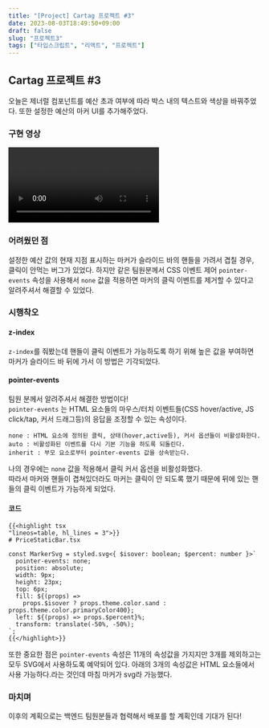```yaml
---
title: "[Project] Cartag 프로젝트 #3"
date: 2023-08-03T18:49:50+09:00
draft: false
slug: "프로젝트3"
tags: ["타입스크립트", "리액트", "프로젝트"]
---
```


## Cartag 프로젝트 #3

오늘은 제너럴 컴포넌트를 예산 초과 여부에 따라 박스 내의 텍스트와 색상을 바꿔주었다. 또한 설정한 예산의 마커 UI를 추가해주었다.

### 구현 영상

<video controls>
  <source src="
https://github.com/kimdaye77/Hugo-blog/assets/63107805/402b4cb1-65df-4cb5-a3f4-59e2dc0d45c4" type="video/mp4" />
</video>

### 어려웠던 점

설정한 예산 값의 현재 지점 표시하는 마커가 슬라이드 바의 핸들을 가려서 겹칠 경우, 클릭이 안먹는 버그가 있었다.
하지만 같은 팀원분께서 CSS 이벤트 제어 `pointer-events` 속성을 사용해서 `none` 값을 적용하면 마커의 클릭 이벤트를 제거할 수 있다고 알려주셔서 해결할 수 있었다.

### 시행착오

#### z-index

`z-index`를 줘봤는데 핸들이 클릭 이벤트가 가능하도록 하기 위해 높은 값을 부여하면 마커가 슬라이드 바 뒤에 가서 이 방법은 기각되었다.

#### pointer-events

팀원 분께서 알려주셔서 해결한 방법이다!<br>
`pointer-events` 는 HTML 요소들의 마우스/터치 이벤트들(CSS hover/active, JS click/tap, 커서 드래그등)의 응답을 조정할 수 있는 속성이다.

```
none : HTML 요소에 정의된 클릭, 상태(hover,active등), 커서 옵션들이 비활성화한다.
auto : 비활성화된 이벤트를 다시 기본 기능을 하도록 되돌린다.
inherit : 부모 요소로부터 pointer-events 값을 상속받는다.
```

나의 경우에는 `none` 값을 적용해서 클릭 커서 옵션을 비활성화했다.<br>
따라서 마커와 핸들이 겹쳐있더라도 마커는 클릭이 안 되도록 했기 때문에 뒤에 있는 핸들의 클릭 이벤트가 가능하게 되었다.

#### 코드

```
{{<highlight tsx
"lineos=table, hl_lines = 3">}}
# PriceStaticBar.tsx

const MarkerSvg = styled.svg<{ $isover: boolean; $percent: number }>`
  pointer-events: none;
  position: absolute;
  width: 9px;
  height: 23px;
  top: 6px;
  fill: ${(props) =>
    props.$isover ? props.theme.color.sand : props.theme.color.primaryColor400};
  left: ${(props) => props.$percent}%;
  transform: translate(-50%, -50%);
`;
{{</highlight>}}
```

또한 중요한 점은 `pointer-events` 속성은 11개의 속성값을 가지지만 3개를 제외하고는 모두 SVG에서 사용하도록 예약되어 있다. 아래의 3개의 속성값은 HTML 요소들에서 사용 가능하다.라는 것인데 마침 마커가 svg라 가능했다.

### 마치며

이후의 계획으로는 백엔드 팀원분들과 협력해서 배포를 할 계획인데 기대가 된다!
